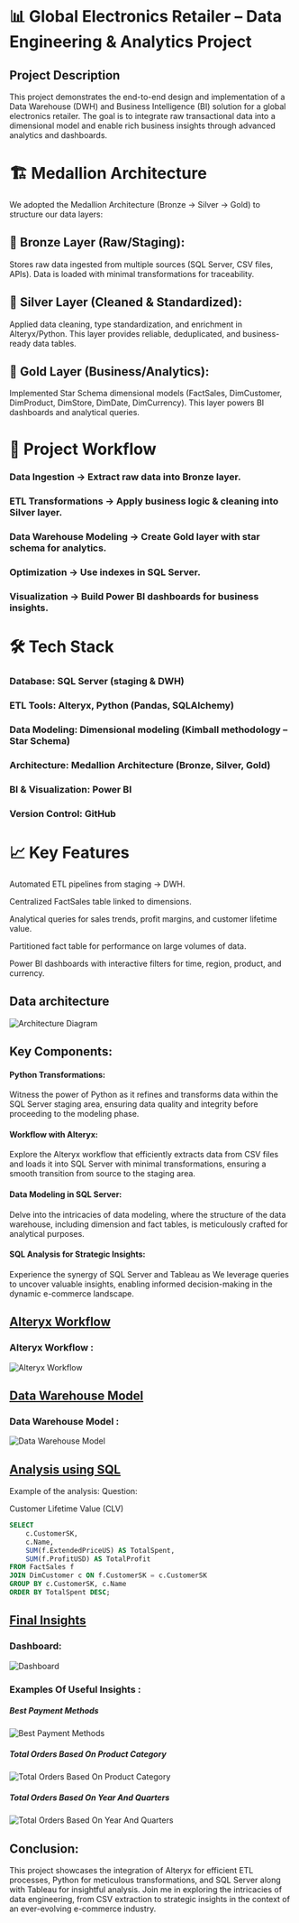 # 📊 Global Electronics Retailer – Data Engineering & Analytics Project
## Project Description
This project demonstrates the end-to-end design and implementation of a Data Warehouse (DWH) and Business Intelligence (BI) solution for a global electronics retailer. The goal is to integrate raw transactional data into a dimensional model and enable rich business insights through advanced analytics and dashboards.
# 🏗️ Medallion Architecture

We adopted the Medallion Architecture (Bronze → Silver → Gold) to structure our data layers:

## 🔹 Bronze Layer (Raw/Staging):
Stores raw data ingested from multiple sources (SQL Server, CSV files, APIs). Data is loaded with minimal transformations for traceability.

## 🔹 Silver Layer (Cleaned & Standardized):
Applied data cleaning, type standardization, and enrichment in Alteryx/Python. This layer provides reliable, deduplicated, and business-ready data tables.

## 🔹 Gold Layer (Business/Analytics):
Implemented Star Schema dimensional models (FactSales, DimCustomer, DimProduct, DimStore, DimDate, DimCurrency). This layer powers BI dashboards and analytical queries.
# 🚀 Project Workflow

### Data Ingestion → Extract raw data into Bronze layer.

### ETL Transformations → Apply business logic & cleaning into Silver layer.

### Data Warehouse Modeling → Create Gold layer with star schema for analytics.

### Optimization → Use indexes in SQL Server.

### Visualization → Build Power BI dashboards for business insights.

# 🛠️ Tech Stack

### Database: SQL Server (staging & DWH)

### ETL Tools: Alteryx, Python (Pandas, SQLAlchemy)

### Data Modeling: Dimensional modeling (Kimball methodology – Star Schema)

### Architecture: Medallion Architecture (Bronze, Silver, Gold)

### BI & Visualization: Power BI

### Version Control: GitHub
# 📈 Key Features

Automated ETL pipelines from staging → DWH.

Centralized FactSales table linked to dimensions.

Analytical queries for sales trends, profit margins, and customer lifetime value.

Partitioned fact table for performance on large volumes of data.

Power BI dashboards with interactive filters for time, region, product, and currency.

## Data architecture
![Architecture Diagram](https://github.com/ElSayed-Fathi/ElectronicsRetailDWH/blob/main/Docs/Data%20Warehouse%20Architecture.drawio.png)
## Key Components:

#### Python Transformations:
Witness the power of Python as it refines and transforms data within the SQL Server staging area, ensuring data quality and integrity before proceeding to the modeling phase.

#### Workflow with Alteryx:
Explore the Alteryx workflow that efficiently extracts data from CSV files and loads it into SQL Server with minimal transformations, ensuring a smooth transition from source to the staging area.

#### Data Modeling in SQL Server:
Delve into the intricacies of data modeling, where the structure of the data warehouse, including dimension and fact tables, is meticulously crafted for analytical purposes.

#### SQL Analysis for Strategic Insights:
Experience the synergy of SQL Server and Tableau as We leverage queries to uncover valuable insights, enabling informed decision-making in the dynamic e-commerce landscape.


## [Alteryx Workflow ](https://github.com/ElSayed-Fathi/ElectronicsRetailDWH/blob/main/2.%20ETL%20Pipeline/WorkFlow.png)

###  Alteryx Workflow :
![Alteryx Workflow](https://github.com/ElSayed-Fathi/ElectronicsRetailDWH/blob/main/2.%20ETL%20Pipeline/WorkFlow.png)

## [Data Warehouse Model ](https://github.com/ElSayed-Fathi/ElectronicsRetailDWH/blob/main/5.%20Power%20BI%20Charts/Data%20Model.png)

###  Data Warehouse Model :
![Data Warehouse Model](https://github.com/ElSayed-Fathi/ElectronicsRetailDWH/blob/main/5.%20Power%20BI%20Charts/Data%20Model.png)

## [Analysis using SQL](https://github.com/ElSayed-Fathi/ElectronicsRetailDWH/blob/main/4.%20SQL%20Scripts/3.%20Analytical%20Queries/SQL_Analytical_Queries_on_Global_Electronics_Retailer_DWH.sql)
Example of the analysis:
Question: 

Customer Lifetime Value (CLV)

```sql
SELECT 
    c.CustomerSK,
    c.Name,
    SUM(f.ExtendedPriceUS) AS TotalSpent,
    SUM(f.ProfitUSD) AS TotalProfit
FROM FactSales f
JOIN DimCustomer c ON f.CustomerSK = c.CustomerSK
GROUP BY c.CustomerSK, c.Name
ORDER BY TotalSpent DESC;
```
## [Final Insights](https://github.com/ElSayed-Fathi/Data-Engineering-project-for-E-Commerce/tree/6b65b53ece3c6922144ba7813b2b991c14dde1ea/7%20Data%20Visualization%20Using%20Tableau)

### Dashboard:
![Dashboard](https://github.com/ElSayed-Fathi/Data-Engineering-project-for-E-Commerce/blob/6b65b53ece3c6922144ba7813b2b991c14dde1ea/7%20Data%20Visualization%20Using%20Tableau/Dashboard_1.png)

### Examples Of Useful Insights : 

##### Best Payment Methods 
![Best Payment Methods](https://github.com/ElSayed-Fathi/Data-Engineering-project-for-E-Commerce/blob/6b65b53ece3c6922144ba7813b2b991c14dde1ea/7%20Data%20Visualization%20Using%20Tableau/Best_Payment_Method.png)

##### Total Orders Based On Product Category 
![Total Orders Based On Product Category](https://github.com/ElSayed-Fathi/Data-Engineering-project-for-E-Commerce/blob/91afb2b76442a9e7325dcbc40609e71e5217fa42/7%20Data%20Visualization%20Using%20Tableau/Best_Selling_Category.PNG)

##### Total Orders Based On Year And Quarters  
![Total Orders Based On Year And Quarters](https://github.com/ElSayed-Fathi/Data-Engineering-project-for-E-Commerce/blob/91afb2b76442a9e7325dcbc40609e71e5217fa42/7%20Data%20Visualization%20Using%20Tableau/Total_Order_By_year_and_Quarters.png)



## Conclusion:

This project showcases the integration of Alteryx for efficient ETL processes, Python for meticulous transformations, and SQL Server along with Tableau for insightful analysis. Join me in exploring the intricacies of data engineering, from CSV extraction to strategic insights in the context of an ever-evolving e-commerce industry.
